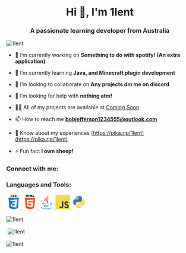 <h1 align="center">Hi 👋, I'm 1lent</h1>
<h3 align="center">A passionate learning developer from Australia</h3>

<p align="left"> <img src="https://komarev.com/ghpvc/?username=1lent&label=Profile%20views&color=0e75b6&style=flat" alt="1lent" /> </p>

- 🔭 I’m currently working on **Something to do with spotify! (An extra application)**

- 🌱 I’m currently learning **Java, and Minecraft plugin development**

- 👯 I’m looking to collaborate on **Any projects dm me on discord**

- 🤝 I’m looking for help with **nothing atm!**

- 👨‍💻 All of my projects are available at [Coming Soon](https://pika.rip/1lent)

- 📫 How to reach me **bobjefferson1234555@outlook.com**

- 📄 Know about my experiences [https://pika.rip/1lent](https://pika.rip/1lent)

- ⚡ Fun fact **I own sheep!**

<h3 align="left">Connect with me:</h3>
<p align="left">
</p>

<h3 align="left">Languages and Tools:</h3>
<p align="left"> <a href="https://www.w3schools.com/css/" target="_blank" rel="noreferrer"> <img src="https://raw.githubusercontent.com/devicons/devicon/master/icons/css3/css3-original-wordmark.svg" alt="css3" width="40" height="40"/> </a> <a href="https://www.w3.org/html/" target="_blank" rel="noreferrer"> <img src="https://raw.githubusercontent.com/devicons/devicon/master/icons/html5/html5-original-wordmark.svg" alt="html5" width="40" height="40"/> </a> <a href="https://www.java.com" target="_blank" rel="noreferrer"> <img src="https://raw.githubusercontent.com/devicons/devicon/master/icons/java/java-original.svg" alt="java" width="40" height="40"/> </a> <a href="https://developer.mozilla.org/en-US/docs/Web/JavaScript" target="_blank" rel="noreferrer"> <img src="https://raw.githubusercontent.com/devicons/devicon/master/icons/javascript/javascript-original.svg" alt="javascript" width="40" height="40"/> </a> <a href="https://www.python.org" target="_blank" rel="noreferrer"> <img src="https://raw.githubusercontent.com/devicons/devicon/master/icons/python/python-original.svg" alt="python" width="40" height="40"/> </a> </p>

<p><img align="center" src="https://github-readme-stats.vercel.app/api/top-langs?username=1lent&show_icons=true&locale=en&layout=compact" alt="1lent" /></p>

<p>&nbsp;<img align="center" src="https://github-readme-stats.vercel.app/api?username=1lent&show_icons=true&locale=en" alt="1lent" /></p>

<p><img align="center" src="https://github-readme-streak-stats.herokuapp.com/?user=1lent&" alt="1lent" /></p>
